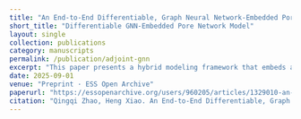```yaml
---
title: "An End-to-End Differentiable, Graph Neural Network-Embedded Pore Network Model for Permeability Prediction"
short_title: "Differentiable GNN-Embedded Pore Network Model"
layout: single
collection: publications
category: manuscripts
permalink: /publication/adjoint-gnn
excerpt: "This paper presents a hybrid modeling framework that embeds a graph neural network (GNN) into a pore network model (PNM) for permeability prediction. By replacing analytical conductance formulas with GNN-predicted values, the model preserves physical consistency while eliminating idealized geometric assumptions. <br/><img src='/images/adjoint-pnm.png' width='520'/>"
date: 2025-09-01
venue: "Preprint · ESS Open Archive"
paperurl: "https://essopenarchive.org/users/960205/articles/1329010-an-end-to-end-differentiable-graph-neural-network-embedded-pore-network-model-for-permeability-prediction"
citation: "Qingqi Zhao, Heng Xiao. An End-to-End Differentiable, Graph Neural Network-Embedded Pore Network Model for Permeability Prediction. ESS Open Archive. September 01, 2025."
---
```





